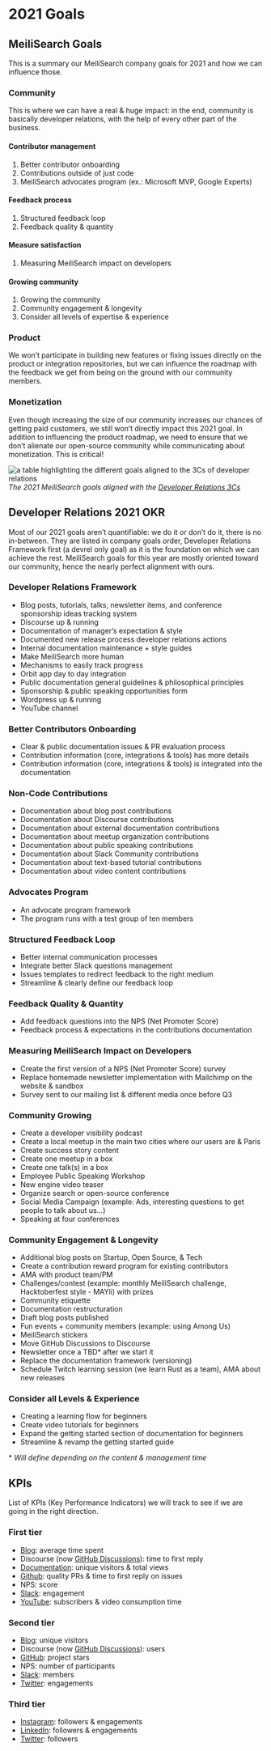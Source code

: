 # 2021 Goals

## MeiliSearch Goals
This is a summary our MeiliSearch company goals for 2021 and how we can influence those.

### Community
This is where we can have a real & huge impact: in the end, community is basically developer relations, with the help of every other part of the business.

#### Contributor management
1. Better contributor onboarding
2. Contributions outside of just code
3. MeiliSearch advocates program (ex.: Microsoft MVP, Google Experts)

#### Feedback process
1. Structured feedback loop
2. Feedback quality & quantity

#### Measure satisfaction
1. Measuring MeiliSearch impact on developers

#### Growing community
1. Growing the community
2. Community engagement & longevity
3. Consider all levels of expertise & experience

### Product
We won’t participate in building new features or fixing issues directly on the product or integration repositories, but we can influence the roadmap with the feedback we get from being on the ground with our community members.

### Monetization
Even though increasing the size of our community increases our chances of getting paid customers, we still won’t directly impact this 2021 goal. In addition to influencing the product roadmap, we need to ensure that we don’t alienate our open-source community while communicating about monetization. This is critical!

![a table highlighting the different goals aligned to the 3Cs of developer relations](../img/goals_2021.png)
*The 2021 MeiliSearch goals aligned with the [Developer Relations 3Cs](../#the-3cs)*

## Developer Relations 2021 OKR

Most of our 2021 goals aren’t quantifiable: we do it or don’t do it, there is no in-between. They are listed in company goals order, Developer Relations Framework first (a devrel only goal) as it is the foundation on which we can achieve the rest. MeiliSearch goals for this year are mostly oriented toward our community, hence the nearly perfect alignment with ours.

### Developer Relations Framework
- Blog posts, tutorials, talks, newsletter items, and conference sponsorship ideas tracking system
- Discourse up & running
- Documentation of manager’s expectation & style
- Documented new release process developer relations actions
- Internal documentation maintenance + style guides
- Make MeiliSearch more human
- Mechanisms to easily track progress
- Orbit app day to day integration
- Public documentation general guidelines & philosophical principles
- Sponsorship & public speaking opportunities form
- Wordpress up & running
- YouTube channel

### Better Contributors Onboarding
- Clear & public documentation issues & PR evaluation process
- Contribution information (core, integrations & tools) has more details
- Contribution information (core, integrations & tools) is integrated into the documentation

### Non-Code Contributions
- Documentation about blog post contributions
- Documentation about Discourse contributions
- Documentation about external documentation contributions
- Documentation about meetup organization contributions
- Documentation about public speaking contributions
- Documentation about Slack Community contributions
- Documentation about text-based tutorial contributions
- Documentation about video content contributions

### Advocates Program
- An advocate program framework
- The program runs with a test group of ten members

### Structured Feedback Loop
- Better internal communication processes
- Integrate better Slack questions management
- Issues templates to redirect feedback to the right medium
- Streamline & clearly define our feedback loop

### Feedback Quality & Quantity
- Add feedback questions into the NPS (Net Promoter Score)
- Feedback process & expectations in the contributions documentation

### Measuring MeiliSearch Impact on Developers
- Create the first version of a NPS (Net Promoter Score) survey
- Replace homemade newsletter implementation with Mailchimp on the website & sandbox
- Survey sent to our mailing list & different media once before Q3

### Community Growing
- Create a developer visibility podcast
- Create a local meetup in the main two cities where our users are & Paris
- Create success story content
- Create one meetup in a box
- Create one talk(s) in a box
- Employee Public Speaking Workshop
- New engine video teaser
- Organize search or open-source conference
- Social Media Campaign (example: Ads, interesting questions to get people to talk about us…)
- Speaking at four conferences

### Community Engagement & Longevity
- Additional blog posts on Startup, Open Source, & Tech
- Create a contribution reward program for existing contributors
- AMA with product team/PM
- Challenges/contest (example: monthly MeiliSearch challenge, Hacktoberfest style - MAYli) with prizes
- Community etiquette
- Documentation restructuration
- Draft blog posts published
- Fun events + community members (example: using Among Us)
- MeiliSearch stickers
- Move GitHub Discussions to Discourse
- Newsletter once a TBD* after we start it
- Replace the documentation framework (versioning)
- Schedule Twitch learning session (we learn Rust as a team), AMA about new releases

### Consider all Levels & Experience
- Creating a learning flow for beginners
- Create video tutorials for beginners
- Expand the getting started section of documentation for beginners
- Streamline & revamp the getting started guide

\* *Will define depending on the content & management time*

## KPIs

List of KPIs (Key Performance Indicators) we will track to see if we are going in the right direction.

### First tier
- [Blog](https://blog.meilisearch.com/): average time spent
- Discourse (now [GitHub Discussions](https://github.com/orgs/meilisearch/discussions)): time to first reply
- [Documentation](https://docs.meilisearch.com/): unique visitors & total views
- [Github](https://github.com/meilisearch): quality PRs & time to first reply on issues
- NPS: score
- [Slack](https://meilicommunity.slack.com/): engagement
- [YouTube](https://www.youtube.com/channel/UCgXns0g3w8NfMzjx1AvVKwA/): subscribers & video consumption time

### Second tier
- [Blog](https://blog.meilisearch.com/): unique visitors
- Discourse (now [GitHub Discussions](https://github.com/orgs/meilisearch/discussions)): users
- [GitHub](https://github.com/meilisearch): project stars
- NPS: number of participants
- [Slack](https://meilicommunity.slack.com/): members
- [Twitter](https://twitter.com/meilisearch/): engagements

### Third tier
- [Instagram](https://www.instagram.com/meilisearch/): followers & engagements
- [LinkedIn](https://www.linkedin.com/company/meilisearch): followers & engagements
- [Twitter](https://twitter.com/meilisearch/): followers
